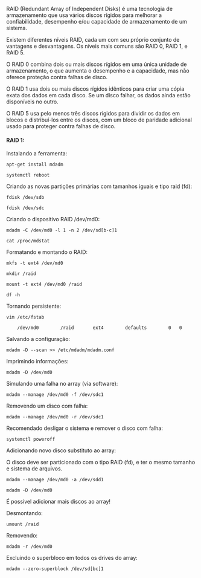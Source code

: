 RAID (Redundant Array of Independent Disks) é uma tecnologia de armazenamento que usa vários discos rígidos para melhorar a confiabilidade, desempenho e/ou capacidade de armazenamento de um sistema.

Existem diferentes níveis RAID, cada um com seu próprio conjunto de vantagens e desvantagens. Os níveis mais comuns são RAID 0, RAID 1, e RAID 5.

O RAID 0 combina dois ou mais discos rígidos em uma única unidade de armazenamento, o que aumenta o desempenho e a capacidade, mas não oferece proteção contra falhas de disco.

O RAID 1 usa dois ou mais discos rígidos idênticos para criar uma cópia exata dos dados em cada disco. Se um disco falhar, os dados ainda estão disponíveis no outro.

O RAID 5 usa pelo menos três discos rígidos para dividir os dados em blocos e distribuí-los entre os discos, com um bloco de paridade adicional usado para proteger contra falhas de disco.

#### RAID 1:

Instalando a ferramenta:

	apt-get install mdadm

	systemctl reboot

Criando as novas partições primárias com tamanhos iguais e tipo raid (fd):

	fdisk /dev/sdb
	
	fdisk /dev/sdc

Criando o dispositivo RAID /dev/md0:

	mdadm -C /dev/md0 -l 1 -n 2 /dev/sd[b-c]1

	cat /proc/mdstat

Formatando e montando o RAID:

	mkfs -t ext4 /dev/md0
	
	mkdir /raid
	
	mount -t ext4 /dev/md0 /raid
	
	df -h

Tornando persistente:

	vim /etc/fstab

		/dev/md0		/raid		ext4		defaults		0	0	

Salvando a configuração:

	mdadm -D --scan >> /etc/mdadm/mdadm.conf

Imprimindo informações:

	mdadm -D /dev/md0

Simulando uma falha no array (via software):

	mdadm --manage /dev/md0 -f /dev/sdc1

Removendo um disco com falha:

	mdadm --manage /dev/md0 -r /dev/sdc1

Recomendado desligar o sistema e remover o disco com falha:

	systemctl poweroff

Adicionando novo disco substituto ao array:

O disco deve ser particionado com o tipo RAID (fd), e ter o mesmo tamanho e sistema de arquivos.

	mdadm --manage /dev/md0 -a /dev/sdd1

	mdadm -D /dev/md0

É possível adicionar mais discos ao array!

Desmontando:

	umount /raid

Removendo:

	mdadm -r /dev/md0

Excluindo o superbloco em todos os drives do array:

	mdadm --zero-superblock /dev/sd[bc]1